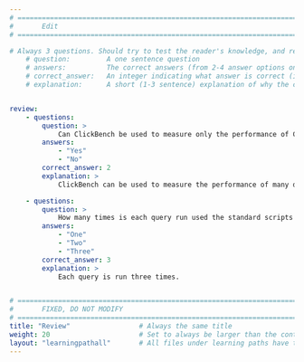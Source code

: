 ```yaml
---
# ================================================================================
#       Edit
# ================================================================================

# Always 3 questions. Should try to test the reader's knowledge, and reinforce the key points you want them to remember.
    # question:         A one sentence question
    # answers:          The correct answers (from 2-4 answer options only). Should be surrounded by quotes.
    # correct_answer:   An integer indicating what answer is correct (index starts from 0)
    # explanation:      A short (1-3 sentence) explanation of why the correct answer is correct. Can add additional context if desired


review:
    - questions:
        question: >
            Can ClickBench be used to measure only the performance of ClickHouse DBMS?
        answers:
            - "Yes"
            - "No"
        correct_answer: 2
        explanation: >
            ClickBench can be used to measure the performance of many different Database Management systems running on different architectures.

    - questions:
        question: >
            How many times is each query run used the standard scripts in ClickBench?
        answers:
            - "One"
            - "Two"
            - "Three"
        correct_answer: 3
        explanation: >
            Each query is run three times.


# ================================================================================
#       FIXED, DO NOT MODIFY
# ================================================================================
title: "Review"                 # Always the same title
weight: 20                      # Set to always be larger than the content in this path
layout: "learningpathall"       # All files under learning paths have this same wrapper
---
```

